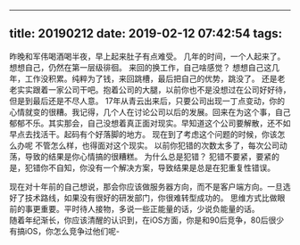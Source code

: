 ---
title: 20190212
date: 2019-02-12 07:42:54
tags:
--
 昨晚和军伟喝酒喝半夜，早上起来肚子有点难受。
 几年的时间，一个人起来了。
 想想自己，仍然在第一层级徘徊。
 来回的换工作，自己啥感觉？
 想想自己这几年，工作没积累。纯粹为了钱，来回跳槽，最后把自己的优势，跳没了。
 还是老老实实跟着一家公司干吧。抱着公司的大腿，以前你也不是没想过在公司好好待，但是到最后还是不尽人意。
  17年从青云出来后，只要公司出现一丁点变动，你的心情就变的很糟。我记得，几个人在讨论公司以后的发展。回来在为这个事，自己郁郁不乐。其实那会，自己没想着真正面对现实。早知道这个公司要解散，还不如早点去找活干。起码有个好落脚的地方。
  现在到了考虑这个问题的时候，你该怎么办呢
  不管怎么样，也得面对这个现实。
  以前你犯错的次数太多了，每次公司动荡，导致的结果是你心情搞的很糟糕。
  为什么总是犯错？
  犯错不要紧，要紧的是，犯错你不自知，你没有一个解决方案，导致结果是总是在犯重复性错误。

  现在对十年前的自己想说，那会你应该做服务器方向，而不是客户端方向。一旦选好了技术路线，如果没有很好的研发部门，你很难转型成功的。
  思维方式比做眼前的事更重要。平时待人接物，多说一些正能量的话，少说负能量的话。  
  随着年纪渐长，你应该清醒的认识到，在iOS方面，你是和90后竞争，80后很少有搞iOS，你怎么竞争过他们呢-
